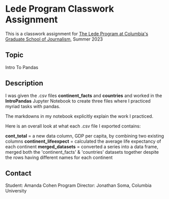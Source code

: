 # Lede Program Classwork Assignment

This is a classwork assignment for [The Lede Program at Columbia's Graduate School of Journalism](https://ledeprogram.com), Summer 2023

## Topic

Intro To Pandas 

## Description

I was given the .csv files **continent_facts** and **countries** and worked in the **IntroPandas** Jupyter Notebook to create three files where I practiced myriad tasks with pandas. 

The markdowns in my notebook explicitly explain the work I practiced. 

Here is an overall look at what each .csv file I exported contains: 

**cont_total** = a new data column, GDP per capita, by combining two existing columns 
**continent_lifeexpect** = calculated the average life expectancy of each continent
**merged_datasets** = converted a series into a data frame, merged both the 'continent_facts' & 'countries' datasets together despite the rows having different names for each continent 

## Contact

Student: Amanda Cohen
Program Director: Jonathan Soma, Columbia University
